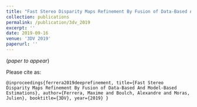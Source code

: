 ```yaml
---
title: "Fast Stereo Disparity Maps Refinement By Fusion of Data-Based And Model-Based Estimations"
collection: publications
permalink: /publication/3dv_2019
excerpt: ''
date: 2019-09-16
venue: '3DV 2019'
paperurl: ''
---
```


(_paper to appear_)

Please cite as:

<code>@inproceedings{ferrera2019deeprefinement,
  title={Fast Stereo Disparity Maps Refinement By Fusion of Data-Based And Model-Based Estimations},
  author={Ferrera, Maxime and Boulch, Alexandre and Moras, Julien},
  booktitle={3DV},
  year={2019}
}</code>
